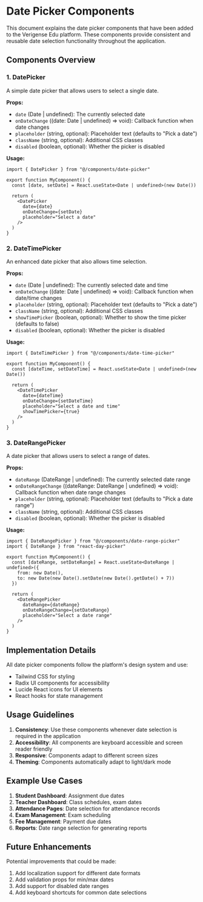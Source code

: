 # Date Picker Components

This document explains the date picker components that have been added to the Verigense Edu platform. These components provide consistent and reusable date selection functionality throughout the application.

## Components Overview

### 1. DatePicker
A simple date picker that allows users to select a single date.

**Props:**
- `date` (Date | undefined): The currently selected date
- `onDateChange` ((date: Date | undefined) => void): Callback function when date changes
- `placeholder` (string, optional): Placeholder text (defaults to "Pick a date")
- `className` (string, optional): Additional CSS classes
- `disabled` (boolean, optional): Whether the picker is disabled

**Usage:**
```tsx
import { DatePicker } from "@/components/date-picker"

export function MyComponent() {
  const [date, setDate] = React.useState<Date | undefined>(new Date())
  
  return (
    <DatePicker 
      date={date} 
      onDateChange={setDate} 
      placeholder="Select a date" 
    />
  )
}
```

### 2. DateTimePicker
An enhanced date picker that also allows time selection.

**Props:**
- `date` (Date | undefined): The currently selected date and time
- `onDateChange` ((date: Date | undefined) => void): Callback function when date/time changes
- `placeholder` (string, optional): Placeholder text (defaults to "Pick a date")
- `className` (string, optional): Additional CSS classes
- `showTimePicker` (boolean, optional): Whether to show the time picker (defaults to false)
- `disabled` (boolean, optional): Whether the picker is disabled

**Usage:**
```tsx
import { DateTimePicker } from "@/components/date-time-picker"

export function MyComponent() {
  const [dateTime, setDateTime] = React.useState<Date | undefined>(new Date())
  
  return (
    <DateTimePicker 
      date={dateTime} 
      onDateChange={setDateTime} 
      placeholder="Select a date and time" 
      showTimePicker={true}
    />
  )
}
```

### 3. DateRangePicker
A date picker that allows users to select a range of dates.

**Props:**
- `dateRange` (DateRange | undefined): The currently selected date range
- `onDateRangeChange` ((dateRange: DateRange | undefined) => void): Callback function when date range changes
- `placeholder` (string, optional): Placeholder text (defaults to "Pick a date range")
- `className` (string, optional): Additional CSS classes
- `disabled` (boolean, optional): Whether the picker is disabled

**Usage:**
```tsx
import { DateRangePicker } from "@/components/date-range-picker"
import { DateRange } from "react-day-picker"

export function MyComponent() {
  const [dateRange, setDateRange] = React.useState<DateRange | undefined>({
    from: new Date(),
    to: new Date(new Date().setDate(new Date().getDate() + 7))
  })
  
  return (
    <DateRangePicker 
      dateRange={dateRange} 
      onDateRangeChange={setDateRange} 
      placeholder="Select a date range" 
    />
  )
}
```

## Implementation Details

All date picker components follow the platform's design system and use:
- Tailwind CSS for styling
- Radix UI components for accessibility
- Lucide React icons for UI elements
- React hooks for state management

## Usage Guidelines

1. **Consistency**: Use these components whenever date selection is required in the application
2. **Accessibility**: All components are keyboard accessible and screen reader friendly
3. **Responsive**: Components adapt to different screen sizes
4. **Theming**: Components automatically adapt to light/dark mode

## Example Use Cases

1. **Student Dashboard**: Assignment due dates
2. **Teacher Dashboard**: Class schedules, exam dates
3. **Attendance Pages**: Date selection for attendance records
4. **Exam Management**: Exam scheduling
5. **Fee Management**: Payment due dates
6. **Reports**: Date range selection for generating reports

## Future Enhancements

Potential improvements that could be made:
1. Add localization support for different date formats
2. Add validation props for min/max dates
3. Add support for disabled date ranges
4. Add keyboard shortcuts for common date selections